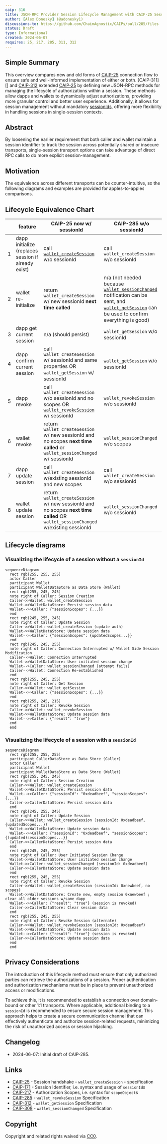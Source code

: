 ```yaml
---
caip: 316
title: JSON-RPC Provider Session Lifecycle Management with CAIP-25 Sessions BCP
author: [Alex Donesky] (@adonesky1)
discussions-to: https://github.com/ChainAgnostic/CAIPs/pull/285/files
status: Draft
type: Informational
created: 2024-06-07
requires: 25, 217, 285, 311, 312
---
```


## Simple Summary

This overview compares new and old forms of [CAIP-25][] connection flow to ensure safe and well-informed implementation of either or both.
[CAIP-311][] and [CAIP-312][] extended [CAIP-25][] by defining new JSON-RPC methods for managing the lifecycle of authorizations within a session.
These methods allow dapps and wallets to dynamically adjust authorizations, providing more granular control and better user experience.
Additionally, it allows for session management without mandatory [sessionIds][CAIP-171], offering more flexibility in handling sessions in single-session contexts.

## Abstract

By loosening the earlier requirement that both caller and wallet maintain a session identifier to track the session across potentially shared or insecure transports, single-session transport options can take advantage of direct RPC calls to do more explicit session-management.

## Motivation

The equivalence across different transports can be counter-intuitive, so the following diagrams and examples are provided for apples-to-apples comparisons.

## Lifecycle Equivalence Chart

||feature|CAIP-25 now w/ sessionId|CAIP-285 w/o sessionId|
|---|---|---|---|
|1|dapp initialize (replaces session if already exist)|call [`wallet_createSession`][CAIP-25] w/o sessionId |call `wallet_createSession` w/o sessionId|
|2|wallet re-initialize|return `wallet_createSession` w/ new sessionId **next time called**|n/a (not needed because [`wallet_sessionChanged`][CAIP-308] notification can be sent, and [`wallet_getSession`][CAIP-312] can be used to confirm everything is good)|
|3|dapp get current session|n/a (should persist)|`wallet_getSession` w/o sessionId|
|4|dapp confirm current session|call `wallet_createSession` w/ sessionId and same properties OR `wallet_getSession` w/ sessionId|`wallet_getSession` w/o sessionId|
|5|dapp revoke|call `wallet_createSession` w/o sessionId and no scopes OR [`wallet_revokeSession`][CAIP-285] w/ sessionId |`wallet_revokeSession`  w/o sessionId|
|6|wallet revoke|return `wallet_createSession` w/ new sessionId and no scopes **next time called** or `wallet_sessionChanged` w/ sessionId |`wallet_sessionChanged`  w/o scopes|
|7|dapp update session|call `wallet_createSession` w/existing sessionId and new scopes|call `wallet_createSession` w/o sessionId|
|8|wallet update session|return `wallet_createSession` w/ new sessionId and no scopes **next time called** OR `wallet_sessionChanged` w/existing sessionId|`wallet_sessionChanged` w/o sessionId|

## Lifecycle diagrams

### Visualizing the lifecycle of a session without a `sessionId`

```mermaid
sequenceDiagram
  rect rgb(255, 255, 255)
  actor Caller
  participant Wallet
  participant WalletDataStore as Data Store (Wallet)
  rect rgb(255, 245, 245)
  note right of Caller: Session Creation
  Caller->>Wallet: wallet_createSession
  Wallet->>WalletDataStore: Persist session data
  Wallet-->>Caller: {"sessionScopes": {...}}
  end
  rect rgb(245, 255, 245)
  note right of Caller: Update Session
  Caller->>Wallet: wallet_createSession (update auth)
  Wallet->>WalletDataStore: Update session data
  Wallet-->>Caller: {"sessionScopes": {updatedScopes...}}
  end
  rect rgb(245, 245, 255)
  note right of Caller: Connection Interrupted w/ Wallet Side Session Modification
  Caller-->Wallet: Connection Interrupted
  Wallet->>WalletDataStore: User initiated session change
  Wallet-->Caller: wallet_sessionChanged (attempt fails)
  Caller-->Wallet: Connection Re-established
  end
  rect rgb(255, 245, 255)
  note right of Caller: Get Session
  Caller->>Wallet: wallet_getSession
  Wallet-->>Caller: {"sessionScopes": {...}}
  end
  rect rgb(255, 245, 215)
  note right of Caller: Revoke Session
  Caller->>Wallet: wallet_revokeSession
  Wallet->>WalletDataStore: Update session data
  Wallet-->>Caller: {"result": "true"}
  end
  end
```

### Visualizing the lifecycle of a session **with** a `sessionId`

```mermaid
sequenceDiagram
  rect rgb(255, 255, 255)
  participant CallerDataStore as Data Store (Caller)
  actor Caller
  participant Wallet
  participant WalletDataStore as Data Store (Wallet)
  rect rgb(255, 245, 245)
  note right of Caller: Session Creation
  Caller->>Wallet: wallet_createSession
  Wallet->>WalletDataStore: Persist session data
  Wallet-->>Caller: {"sessionId": "0xdeadbeef", "sessionScopes": {...}}
  Caller->>CallerDataStore: Persist session data
  end
  rect rgb(245, 255, 245)
  note right of Caller: Update Session
  Caller->>Wallet: wallet_createSession (sessionId: 0xdeadbeef, {updatedScopes...})
  Wallet->>WalletDataStore: Update session data
  Wallet-->>Caller: {"sessionId": "0xdeadbeef", "sessionScopes": {(updated)sessionScopes...}}
  Caller->>CallerDataStore: Persist session data
  end
  rect rgb(245, 245, 255)
  note right of Caller: User Initiated Session Change
  Wallet->>WalletDataStore: User initiated session change
  Wallet->>Caller: wallet_sessionChanged (sessionId: 0xdeadbeef)
  Caller->>CallerDataStore: Update session data
  end
  rect rgb(255, 245, 255)
  note right of Caller: Revoke Session
  Caller->>Wallet: wallet_createSession (sessionId: 0xnewbeef, no scopes)
  Wallet->>WalletDataStore: Create new, empty session 0xnewbeef ; clear all older sessions w/same dapp
  Wallet-->>Caller: {"result": "true"} (session is revoked)
  Caller->>CallerDataStore: Clear session data
  end
  rect rgb(255, 245, 255)
  note right of Caller: Revoke Session (alternate)
  Caller->>Wallet: wallet_revokeSession (sessionId: 0xdeadbeef)
  Wallet->>WalletDataStore: Update session data
  Wallet-->>Caller: {"result": "true"} (session is revoked)
  Caller->>CallerDataStore: Update session data
  end
  end
```
## Privacy Considerations

The introduction of this lifecycle method must ensure that only authorized parties can retrieve the authorizations of a session. Proper authentication and authorization mechanisms must be in place to prevent unauthorized access or modifications.

To achieve this, it is recommended to establish a connection over domain-bound or other 1:1 transports. Where applicable, additional binding to a `sessionId` is recommended to ensure secure session management. This approach helps to create a secure communication channel that can effectively authenticate and authorize session-related requests, minimizing the risk of unauthorized access or session hijacking.
## Changelog

- 2024-06-07: Initial draft of CAIP-285.

## Links


- [CAIP-25][] - Session handshake - `wallet_createSession` - specification
- [CAIP-171][] - Session Identifier, i.e. syntax and usage of `sessionId`s
- [CAIP-217][] - Authorization Scopes, i.e. syntax for `scopeObject`s
- [CAIP-285][] - `wallet_revokeSession` Specification
- [CAIP-312][] - `wallet_getSession` Specification
- [CAIP-308][] - `wallet_sessionChanged` Specification

[CAIP-25]: https://chainagnostic.org/CAIPs/caip-25
[CAIP-171]: https://chainagnostic.org/CAIPs/caip-171
[CAIP-217]: https://chainagnostic.org/CAIPs/caip-217
[CAIP-285]: https://chainagnostic.org/CAIPs/caip-285
[CAIP-312]: https://chainagnostic.org/CAIPs/CAIP-312
[CAIP-308]: https://chainagnostic.org/CAIPs/caip-308

## Copyright

Copyright and related rights waived via [CC0](../LICENSE).
